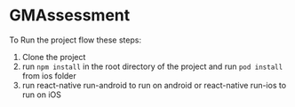 # GMAssessment
To Run the project flow these steps:
1. Clone the project
2. run `npm install` in the root directory of the project and run `pod install` from ios folder
3. run react-native run-android to run on android or react-native run-ios to run on iOS
